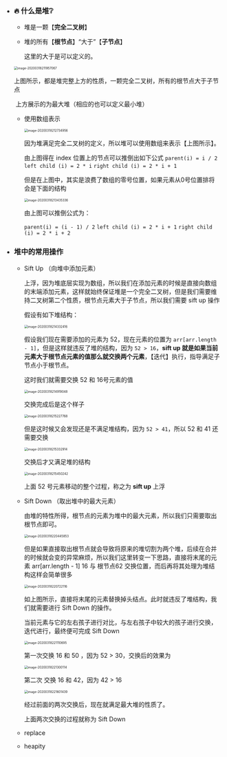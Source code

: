 - ### :fire: 什么是堆:grey_question:

  - 堆是一颗【**完全二叉树**】

  - 堆的所有【**根节点**】“大于”【**子节点**】

    这里的大于是可以定义的。

  <img src="../.vuepress/public/image-20200318211957067.png" alt="image-20200318211957067" style="zoom:50%;" />

  ​		上图所示，都是堆完整上方的性质，一颗完全二叉树，所有的根节点大于子节点

  ​		上方展示的为最大堆（相应的也可以定义最小堆）

  - 使用数组表示	

    <img src="../.vuepress/public/image-20200318212734956.png" alt="image-20200318212734956" style="zoom:50%;" />

    因为堆满足完全二叉树的定义，所以堆可以使用数组来表示【上图所示】。

    由上图得在 index 位置上的节点可以推倒出如下公式 `parent(i) = i / 2` `left child (i) = 2 * i` `right child (i) = 2 * i + 1`

    但是在上图中，其实是浪费了数组的零号位置，如果元素从0号位置排将会是下面的结构

    <img src="../.vuepress/public/image-20200318213435336.png" alt="image-20200318213435336" style="zoom:50%;" />

    由上图可以推倒公式为：

    `parent(i) = (i - 1) / 2` `left child (i) = 2 * i + 1` `right child (i) = 2 * i + 2`

    

- ### 堆中的常用操作

  - Sift Up （向堆中添加元素）

    上浮，因为堆底层实现为数组，所以我们在添加元素的时候是直接向数组的末端添加元素，这样就始终保证堆是一个完全二叉树，但是我们需要维持二叉树第二个性质，根节点元素大于子节点，所以我们需要 sift up 操作

    

    假设有如下堆结构：

    <img src="../.vuepress/public/image-20200318214332416.png" alt="image-20200318214332416" style="zoom:50%;" />

    假设我们现在需要添加的元素为 52，现在元素的位置为 `arr[arr.length - 1]`，但是这样就违反了堆的结构，因为 `52 > 16`，**sift up 就是如果当前元素大于根节点元素的值那么就交换两个元素**，【迭代】执行，指导满足子节点小于根节点。

    这时我们就需要交换 52 和 16号元素的值

    <img src="../.vuepress/public/image-20200318214919048.png" alt="image-20200318214919048" style="zoom:50%;" />

    交换完成后是这个样子

    <img src="../.vuepress/public/image-20200318215227768.png" alt="image-20200318215227768" style="zoom:50%;" />

    但是这时候又会发现还是不满足堆结构，因为 `52 > 41`，所以 52 和 41 还需要交换

    <img src="../.vuepress/public/image-20200318215332914.png" alt="image-20200318215332914" style="zoom:50%;" />

    交换后才又满足堆的结构

    <img src="../.vuepress/public/image-20200318215450242.png" alt="image-20200318215450242" style="zoom:50%;" />

    上面 52 号元素移动的整个过程，称之为 **sift up** 上浮

    

  - Sift Down （取出堆中的最大元素）

    由堆的特性所得，根节点的元素为堆中的最大元素，所以我们只需要取出根节点即可。

    <img src="../.vuepress/public/image-20200318220445853.png" alt="image-20200318220445853" style="zoom:50%;" />

    但是如果直接取出根节点就会导致将原来的堆切割为两个堆，后续在合并的时候就会变的异常麻烦，所以我们这里转变一下思路，直接将末尾的元素 arr[arr.length - 1] 16 与 根节点62 交换位置，而后再将其处理为堆结构这样会简单很多

    <img src="../.vuepress/public/image-20200318220722116.png" alt="image-20200318220722116" style="zoom:50%;" />

    如上图所示，直接将末尾的元素替换掉头结点。此时就违反了堆结构，我们就需要进行 Sift Down 的操作。

    当前元素与它的左右孩子进行对比，与左右孩子中较大的孩子进行交换，迭代进行，最终便可完成 Sift Down

    <img src="../.vuepress/public/image-20200318221110695.png" alt="image-20200318221110695" style="zoom:50%;" />

    第一次交换 16 和 50 ，因为 52 > 30，交换后的效果为

    <img src="../.vuepress/public/image-20200318221300114.png" alt="image-20200318221300114" style="zoom:50%;" />

    第二次 交换 16 和 42，因为 42 > 16

    <img src="../.vuepress/public/image-20200318221601439.png" alt="image-20200318221601439" style="zoom:50%;" />

    经过前面的两次交换后，现在就满足最大堆的性质了。

    上面两次交换的过程就称为 Sift Down

  - replace

  - heapity